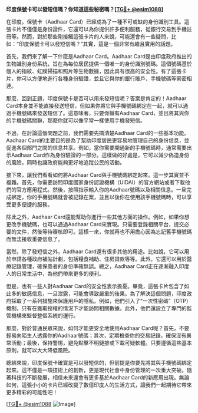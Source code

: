 **印度保號卡可以發短信嗎？你知道這些秘密嗎？[[TG💪+ @esim1088](https://t.me/s/esim1088)]**

在印度，保號卡（Aadhaar Card）已經成為了一種不可或缺的身份識別工具。這張卡片不僅僅是身份證件，它還可以為你提供許多便利服務，從銀行交易到手機註冊等。然而，對於那些剛接觸這張卡片的人來說，可能還會有一些疑問，比如：“印度保號卡可以發短信嗎？”其實，這是一個非常有趣且實用的話題。

首先，我們來了解一下什麼是Aadhaar Card。Aadhaar Card是由印度政府推出的生物識別身份系統，旨在為每位居民提供一個唯一的身份識別號碼。這個號碼基於個人的指紋、虹膜掃描和照片等生物數據，因此具有很高的安全性。有了這張卡片，你可以方便地進行各種身份驗證，並且它與你的銀行賬戶、手機號碼等緊密相連。

那麼，回到正題，印度保號卡是否可以用來發短信呢？答案是肯定的！Aadhaar Card本身並不能直接發送短信，但如果你將它與手機號碼綁定在一起，就可以通過手機號碼來發送短信了。這意味著，只要你擁有Aadhaar Card，並且將其與你的手機號碼關聯，那麼你就可以像平常一樣使用手機發短信。

不過，在討論這個問題之前，我們需要先搞清楚Aadhaar Card的一些基本功能。Aadhaar Card的主要目的是為了幫助印度居民更容易地管理自己的身份信息，並促進各個部門之間的信息共享。例如，當你需要開通新的手機號碼時，通常需要出示Aadhaar Card作為身份驗證的一部分。這樣做的好處是，它可以減少偽造身份的風險，同時也讓政府能夠更好地追蹤公民的活動。

接下來，讓我們看看如何將Aadhaar Card與手機號碼綁定起來。這一步其實並不複雜。首先，你需要訪問印度國家身份認證機構（UIDAI）的官方網站或者下載他們的官方應用程式。然後，按照指示輸入你的Aadhaar號碼以及相關信息。一旦完成綁定，你的手機號碼就會被記錄在案，並且以後你在使用該手機號碼時，可以享受更多便捷的服務。

除此之外，Aadhaar Card還能幫助你進行一些其他方面的操作。例如，如果你想更改手機號碼，也可以通過Aadhaar Card來實現。只需要登錄相關平台，提交必要的文件，然後等待審核即可。這樣一來，你就再也不用擔心因為忘記舊手機號碼而無法接收重要信息了。

當然，除了發短信之外，Aadhaar Card還有很多其他的用途。比如說，它可以用於申請各種政府補貼計劃，包括糧食補助、住房貸款等等。此外，它還可以用於醫療記錄管理，確保患者的身份準確無誤。總之，Aadhaar Card正在逐漸融入印度人的日常生活中，為他們帶來更多的便利。

但是，也有一些人對Aadhaar Card的安全性表示擔憂。畢竟，這張卡片包含了如此多的敏感信息，一旦泄露，可能會導致嚴重的後果。為了解決這個問題，印度政府採取了一系列措施來保護用戶的隱私。例如，他們引入了“一次性密碼”（OTP）機制，只有在獲取授權的情況下才能訪問相關數據。此外，他們還設立了專門的監管機構來監督整個系統的運行。

那麼，對於普通民眾來說，如何才能更安全地使用Aadhaar Card呢？首先，不要輕易向陌生人透露你的Aadhaar號碼；其次，定期檢查你的交易記錄，確保沒有異常活動；最後，保持警惕，避免點擊不明鏈接或下載可疑軟體。只要遵循這些基本原則，就可以大大降低風險。

總結來說，印度保號卡確實是可以發短信的，但前提是你要先將其與手機號碼綁定起來。這不僅是一項技術上的創新，更是現代社會中身份管理的一次重大突破。隨著科技的不斷發展，相信未來還會有更多基於Aadhaar Card的新應用出現。無論如何，這張小小的卡片已經改變了數億印度人的生活方式，讓我們一起期待它帶來更多精彩的可能性吧！

[[TG💪+ @esim1088](https://t.me/s/esim1088) ![Image](https://i.postimg.cc/4NQfJmqS/Snipaste-2025-05-13-00-14-12.png)]